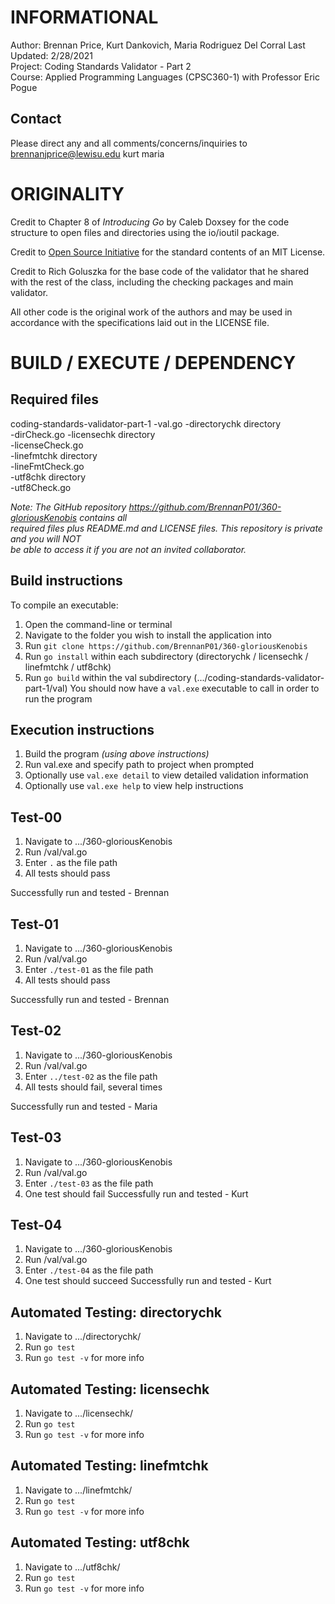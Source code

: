 INFORMATIONAL
=============
Author: Brennan Price, Kurt Dankovich, Maria Rodriguez Del Corral
Last Updated: 2/28/2021  
Project: Coding Standards Validator - Part 2  
Course: Applied Programming Languages (CPSC360-1) with Professor Eric Pogue  

Contact
-------
Please direct any and all comments/concerns/inquiries to 
brennanjprice@lewisu.edu
kurt
maria

ORIGINALITY
===========
Credit to Chapter 8 of _Introducing Go_ by Caleb Doxsey for the code structure to open files 
	and directories using the io/ioutil package.

Credit to [Open Source Initiative](opensource.org/licenses/MIT) for the standard contents of an 
	MIT License.

Credit to Rich Goluszka for the base code of the validator that he shared with the rest of the class, 
including the checking packages and main validator.

All other code is the original work of the authors and may be used in accordance with the 
	specifications laid out in the LICENSE file.

BUILD / EXECUTE / DEPENDENCY
============================
Required files
--------------
coding-standards-validator-part-1
	-val.go
	-directorychk directory  
		-dirCheck.go
	-licensechk directory  
		-licenseCheck.go  
	-linefmtchk directory  
		-lineFmtCheck.go  
	-utf8chk directory  
		-utf8Check.go  

_Note: The GitHub repository https://github.com/BrennanP01/360-gloriousKenobis contains all_  
_required files plus README.md and LICENSE files. This repository is private and you will *NOT*_  
_be able to access it if you are not an invited collaborator._

Build instructions
------------------
To compile an executable:
1. Open the command-line or terminal
2. Navigate to the folder you wish to install the application into
3. Run `git clone https://github.com/BrennanP01/360-gloriousKenobis`
3. Run `go install` within each subdirectory (directorychk / licensechk / linefmtchk / utf8chk)
4. Run `go build` within the val subdirectory (.../coding-standards-validator-part-1/val)
You should now have a `val.exe` executable to call in order to run the program

Execution instructions
----------------------
1. Build the program _(using above instructions)_
2. Run val.exe and specify path to project when prompted
3. Optionally use `val.exe detail` to view detailed validation information
4. Optionally use `val.exe help` to view help instructions

Test-00
-------
1. Navigate to .../360-gloriousKenobis
2. Run /val/val.go
3. Enter `.` as the file path
4. All tests should pass

Successfully run and tested - Brennan

Test-01
-------
1. Navigate to .../360-gloriousKenobis
2. Run /val/val.go
3. Enter `./test-01` as the file path
4. All tests should pass

Successfully run and tested - Brennan

Test-02
-------
1. Navigate to .../360-gloriousKenobis
2. Run /val/val.go
3. Enter `../test-02` as the file path
4. All tests should fail, several times

Successfully run and tested - Maria

Test-03
-------
1. Navigate to .../360-gloriousKenobis
2. Run /val/val.go
3. Enter `./test-03` as the file path
4. One test should fail
 Successfully run and tested - Kurt

Test-04
-------
1. Navigate to .../360-gloriousKenobis
2. Run /val/val.go
3. Enter `./test-04` as the file path
4. One test should succeed
  Successfully run and tested - Kurt

Automated Testing: directorychk
-------------------------------
1. Navigate to .../directorychk/
2. Run `go test`
3. Run `go test -v` for more info

Automated Testing: licensechk
-----------------------------
1. Navigate to .../licensechk/
2. Run `go test`
3. Run `go test -v` for more info

Automated Testing: linefmtchk
-----------------------------
1. Navigate to .../linefmtchk/
2. Run `go test`
3. Run `go test -v` for more info

Automated Testing: utf8chk
--------------------------
1. Navigate to .../utf8chk/
2. Run `go test`
3. Run `go test -v` for more info